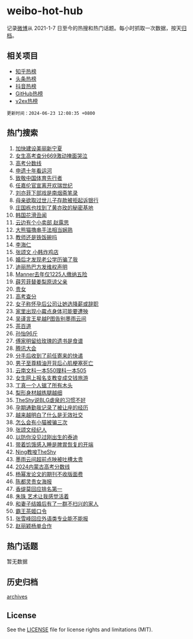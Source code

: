 # weibo-hot-hub

记录[微博](https://www.weibo.com)从 2021-1-7 日至今的热搜和热门话题。每小时抓取一次数据，按天[归档](archives)。

## 相关项目

- [知乎热榜](https://github.com/lonnyzhang423/zhihu-hot-hub)
- [头条热榜](https://github.com/lonnyzhang423/toutiao-hot-hub)
- [抖音热榜](https://github.com/lonnyzhang423/douyin-hot-hub)
- [GitHub热榜](https://github.com/lonnyzhang423/github-hot-hub)
- [v2ex热榜](https://github.com/lonnyzhang423/v2ex-hot-hub)


`更新时间：2024-06-23 12:08:35 +0800`

## 热门搜索

1. [加快建设美丽新宁夏](https://m.weibo.cn/search?containerid=100103type%3D1%26t%3D10%26q%3D%23%E5%8A%A0%E5%BF%AB%E5%BB%BA%E8%AE%BE%E7%BE%8E%E4%B8%BD%E6%96%B0%E5%AE%81%E5%A4%8F%23&stream_entry_id=51&isnewpage=1&extparam=seat%3D1%26filter_type%3Drealtimehot%26stream_entry_id%3D51%26pos%3D0%26c_type%3D51%26q%3D%2523%25E5%258A%25A0%25E5%25BF%25AB%25E5%25BB%25BA%25E8%25AE%25BE%25E7%25BE%258E%25E4%25B8%25BD%25E6%2596%25B0%25E5%25AE%2581%25E5%25A4%258F%2523%26cate%3D10103%26dgr%3D0%26display_time%3D1719115714%26pre_seqid%3D171911571476203454202)
1. [女生高考查分669激动掩面哭泣](https://m.weibo.cn/search?containerid=100103type%3D1%26t%3D10%26q%3D%23%E5%A5%B3%E7%94%9F%E9%AB%98%E8%80%83%E6%9F%A5%E5%88%86669%E6%BF%80%E5%8A%A8%E6%8E%A9%E9%9D%A2%E5%93%AD%E6%B3%A3%23&stream_entry_id=31&isnewpage=1&extparam=seat%3D1%26lcate%3D5001%26stream_entry_id%3D31%26q%3D%2523%25E5%25A5%25B3%25E7%2594%259F%25E9%25AB%2598%25E8%2580%2583%25E6%259F%25A5%25E5%2588%2586669%25E6%25BF%2580%25E5%258A%25A8%25E6%258E%25A9%25E9%259D%25A2%25E5%2593%25AD%25E6%25B3%25A3%2523%26dgr%3D0%26realpos%3D1%26band_rank%3D1%26c_type%3D31%26pos%3D0%26flag%3D32768%26cate%3D5001%26filter_type%3Drealtimehot%26display_time%3D1719115714%26pre_seqid%3D171911571476203454202)
1. [高考分数线](https://m.weibo.cn/search?containerid=100103type%3D1%26t%3D10%26q%3D%E9%AB%98%E8%80%83%E5%88%86%E6%95%B0%E7%BA%BF&stream_entry_id=31&isnewpage=1&extparam=seat%3D1%26lcate%3D5001%26stream_entry_id%3D31%26q%3D%25E9%25AB%2598%25E8%2580%2583%25E5%2588%2586%25E6%2595%25B0%25E7%25BA%25BF%26dgr%3D0%26realpos%3D2%26band_rank%3D2%26c_type%3D31%26pos%3D1%26flag%3D1%26cate%3D5001%26filter_type%3Drealtimehot%26display_time%3D1719115714%26pre_seqid%3D171911571476203454202)
1. [申遗十年看运河](https://m.weibo.cn/search?containerid=100103type%3D1%26t%3D10%26q%3D%23%E7%94%B3%E9%81%97%E5%8D%81%E5%B9%B4%E7%9C%8B%E8%BF%90%E6%B2%B3%23&stream_entry_id=31&isnewpage=1&extparam=seat%3D1%26lcate%3D5001%26stream_entry_id%3D31%26q%3D%2523%25E7%2594%25B3%25E9%2581%2597%25E5%258D%2581%25E5%25B9%25B4%25E7%259C%258B%25E8%25BF%2590%25E6%25B2%25B3%2523%26dgr%3D0%26realpos%3D3%26band_rank%3D3%26c_type%3D31%26pos%3D2%26flag%3D1%26cate%3D5001%26filter_type%3Drealtimehot%26display_time%3D1719115714%26pre_seqid%3D171911571476203454202)
1. [致敬中国体育先行者](https://m.weibo.cn/search?containerid=100103type%3D1%26t%3D10%26q%3D%23%E8%87%B4%E6%95%AC%E4%B8%AD%E5%9B%BD%E4%BD%93%E8%82%B2%E5%85%88%E8%A1%8C%E8%80%85%23&stream_entry_id=31&isnewpage=1&extparam=seat%3D1%26lcate%3D5001%26stream_entry_id%3D31%26q%3D%2523%25E8%2587%25B4%25E6%2595%25AC%25E4%25B8%25AD%25E5%259B%25BD%25E4%25BD%2593%25E8%2582%25B2%25E5%2585%2588%25E8%25A1%258C%25E8%2580%2585%2523%26dgr%3D0%26adid%3D242898%26band_rank%3D4%26topic_ad%3D1%26c_type%3D31%26is_ad_pos%3D1%26pos%3D3%26cate%3D5001%26filter_type%3Drealtimehot%26display_time%3D1719115714%26pre_seqid%3D171911571476203454202)
1. [任嘉伦官宣离开欢瑞世纪](https://m.weibo.cn/search?containerid=100103type%3D1%26t%3D10%26q%3D%23%E4%BB%BB%E5%98%89%E4%BC%A6%E5%AE%98%E5%AE%A3%E7%A6%BB%E5%BC%80%E6%AC%A2%E7%91%9E%E4%B8%96%E7%BA%AA%23&stream_entry_id=31&isnewpage=1&extparam=seat%3D1%26lcate%3D5001%26stream_entry_id%3D31%26q%3D%2523%25E4%25BB%25BB%25E5%2598%2589%25E4%25BC%25A6%25E5%25AE%2598%25E5%25AE%25A3%25E7%25A6%25BB%25E5%25BC%2580%25E6%25AC%25A2%25E7%2591%259E%25E4%25B8%2596%25E7%25BA%25AA%2523%26dgr%3D0%26realpos%3D4%26band_rank%3D4%26c_type%3D31%26pos%3D4%26flag%3D16%26cate%3D5001%26filter_type%3Drealtimehot%26display_time%3D1719115714%26pre_seqid%3D171911571476203454202)
1. [刘亦菲下部戏是南烟斋笔录](https://m.weibo.cn/search?containerid=100103type%3D1%26t%3D10%26q%3D%23%E5%88%98%E4%BA%A6%E8%8F%B2%E4%B8%8B%E9%83%A8%E6%88%8F%E6%98%AF%E5%8D%97%E7%83%9F%E6%96%8B%E7%AC%94%E5%BD%95%23&stream_entry_id=31&isnewpage=1&extparam=seat%3D1%26lcate%3D5001%26stream_entry_id%3D31%26q%3D%2523%25E5%2588%2598%25E4%25BA%25A6%25E8%258F%25B2%25E4%25B8%258B%25E9%2583%25A8%25E6%2588%258F%25E6%2598%25AF%25E5%258D%2597%25E7%2583%259F%25E6%2596%258B%25E7%25AC%2594%25E5%25BD%2595%2523%26dgr%3D0%26realpos%3D5%26band_rank%3D5%26c_type%3D31%26pos%3D5%26flag%3D1%26cate%3D5001%26filter_type%3Drealtimehot%26display_time%3D1719115714%26pre_seqid%3D171911571476203454202)
1. [母亲欲取过世儿子存款被拒起诉银行](https://m.weibo.cn/search?containerid=100103type%3D1%26t%3D10%26q%3D%23%E6%AF%8D%E4%BA%B2%E6%AC%B2%E5%8F%96%E8%BF%87%E4%B8%96%E5%84%BF%E5%AD%90%E5%AD%98%E6%AC%BE%E8%A2%AB%E6%8B%92%E8%B5%B7%E8%AF%89%E9%93%B6%E8%A1%8C%23&stream_entry_id=31&isnewpage=1&extparam=seat%3D1%26lcate%3D5001%26stream_entry_id%3D31%26q%3D%2523%25E6%25AF%258D%25E4%25BA%25B2%25E6%25AC%25B2%25E5%258F%2596%25E8%25BF%2587%25E4%25B8%2596%25E5%2584%25BF%25E5%25AD%2590%25E5%25AD%2598%25E6%25AC%25BE%25E8%25A2%25AB%25E6%258B%2592%25E8%25B5%25B7%25E8%25AF%2589%25E9%2593%25B6%25E8%25A1%258C%2523%26dgr%3D0%26realpos%3D6%26band_rank%3D6%26c_type%3D31%26pos%3D6%26flag%3D2%26cate%3D5001%26filter_type%3Drealtimehot%26display_time%3D1719115714%26pre_seqid%3D171911571476203454202)
1. [庄国栋也找到了黄亦玫的秘密基地](https://m.weibo.cn/search?containerid=100103type%3D1%26t%3D10%26q%3D%23%E5%BA%84%E5%9B%BD%E6%A0%8B%E4%B9%9F%E6%89%BE%E5%88%B0%E4%BA%86%E9%BB%84%E4%BA%A6%E7%8E%AB%E7%9A%84%E7%A7%98%E5%AF%86%E5%9F%BA%E5%9C%B0%23&stream_entry_id=31&isnewpage=1&extparam=seat%3D1%26lcate%3D5001%26stream_entry_id%3D31%26q%3D%2523%25E5%25BA%2584%25E5%259B%25BD%25E6%25A0%258B%25E4%25B9%259F%25E6%2589%25BE%25E5%2588%25B0%25E4%25BA%2586%25E9%25BB%2584%25E4%25BA%25A6%25E7%258E%25AB%25E7%259A%2584%25E7%25A7%2598%25E5%25AF%2586%25E5%259F%25BA%25E5%259C%25B0%2523%26dgr%3D0%26realpos%3D7%26band_rank%3D7%26c_type%3D31%26pos%3D7%26flag%3D2%26cate%3D5001%26filter_type%3Drealtimehot%26display_time%3D1719115714%26pre_seqid%3D171911571476203454202)
1. [韩国花滑丑闻](https://m.weibo.cn/search?containerid=100103type%3D1%26t%3D10%26q%3D%23%E9%9F%A9%E5%9B%BD%E8%8A%B1%E6%BB%91%E4%B8%91%E9%97%BB%23&stream_entry_id=31&isnewpage=1&extparam=seat%3D1%26lcate%3D5001%26stream_entry_id%3D31%26q%3D%2523%25E9%259F%25A9%25E5%259B%25BD%25E8%258A%25B1%25E6%25BB%2591%25E4%25B8%2591%25E9%2597%25BB%2523%26dgr%3D0%26realpos%3D8%26band_rank%3D8%26c_type%3D31%26pos%3D8%26flag%3D0%26cate%3D5001%26filter_type%3Drealtimehot%26display_time%3D1719115714%26pre_seqid%3D171911571476203454202)
1. [云边有个小卖部 赵露思](https://m.weibo.cn/search?containerid=100103type%3D1%26t%3D10%26q%3D%E4%BA%91%E8%BE%B9%E6%9C%89%E4%B8%AA%E5%B0%8F%E5%8D%96%E9%83%A8+%E8%B5%B5%E9%9C%B2%E6%80%9D&stream_entry_id=31&isnewpage=1&extparam=seat%3D1%26lcate%3D5001%26stream_entry_id%3D31%26q%3D%25E4%25BA%2591%25E8%25BE%25B9%25E6%259C%2589%25E4%25B8%25AA%25E5%25B0%258F%25E5%258D%2596%25E9%2583%25A8%2520%25E8%25B5%25B5%25E9%259C%25B2%25E6%2580%259D%26dgr%3D0%26realpos%3D9%26band_rank%3D9%26c_type%3D31%26pos%3D9%26flag%3D0%26cate%3D5001%26filter_type%3Drealtimehot%26display_time%3D1719115714%26pre_seqid%3D171911571476203454202)
1. [大熊猫撸串手法相当娴熟](https://m.weibo.cn/search?containerid=100103type%3D1%26t%3D10%26q%3D%23%E5%A4%A7%E7%86%8A%E7%8C%AB%E6%92%B8%E4%B8%B2%E6%89%8B%E6%B3%95%E7%9B%B8%E5%BD%93%E5%A8%B4%E7%86%9F%23&stream_entry_id=31&isnewpage=1&extparam=seat%3D1%26lcate%3D5001%26stream_entry_id%3D31%26q%3D%2523%25E5%25A4%25A7%25E7%2586%258A%25E7%258C%25AB%25E6%2592%25B8%25E4%25B8%25B2%25E6%2589%258B%25E6%25B3%2595%25E7%259B%25B8%25E5%25BD%2593%25E5%25A8%25B4%25E7%2586%259F%2523%26dgr%3D0%26realpos%3D10%26band_rank%3D10%26c_type%3D31%26pos%3D10%26flag%3D32768%26cate%3D5001%26filter_type%3Drealtimehot%26display_time%3D1719115714%26pre_seqid%3D171911571476203454202)
1. [教师还是铁饭碗吗](https://m.weibo.cn/search?containerid=100103type%3D1%26t%3D10%26q%3D%23%E6%95%99%E5%B8%88%E8%BF%98%E6%98%AF%E9%93%81%E9%A5%AD%E7%A2%97%E5%90%97%23&stream_entry_id=31&isnewpage=1&extparam=seat%3D1%26lcate%3D5001%26stream_entry_id%3D31%26q%3D%2523%25E6%2595%2599%25E5%25B8%2588%25E8%25BF%2598%25E6%2598%25AF%25E9%2593%2581%25E9%25A5%25AD%25E7%25A2%2597%25E5%2590%2597%2523%26dgr%3D0%26realpos%3D11%26band_rank%3D11%26c_type%3D31%26pos%3D11%26flag%3D1%26cate%3D5001%26filter_type%3Drealtimehot%26display_time%3D1719115714%26pre_seqid%3D171911571476203454202)
1. [李海仁](https://m.weibo.cn/search?containerid=100103type%3D1%26t%3D10%26q%3D%E6%9D%8E%E6%B5%B7%E4%BB%81&stream_entry_id=31&isnewpage=1&extparam=seat%3D1%26lcate%3D5001%26stream_entry_id%3D31%26q%3D%25E6%259D%258E%25E6%25B5%25B7%25E4%25BB%2581%26dgr%3D0%26realpos%3D12%26band_rank%3D12%26c_type%3D31%26pos%3D12%26flag%3D1%26cate%3D5001%26filter_type%3Drealtimehot%26display_time%3D1719115714%26pre_seqid%3D171911571476203454202)
1. [张颂文 小韩炸鸡店](https://m.weibo.cn/search?containerid=100103type%3D1%26t%3D10%26q%3D%E5%BC%A0%E9%A2%82%E6%96%87+%E5%B0%8F%E9%9F%A9%E7%82%B8%E9%B8%A1%E5%BA%97&stream_entry_id=31&isnewpage=1&extparam=seat%3D1%26lcate%3D5001%26stream_entry_id%3D31%26q%3D%25E5%25BC%25A0%25E9%25A2%2582%25E6%2596%2587%2520%25E5%25B0%258F%25E9%259F%25A9%25E7%2582%25B8%25E9%25B8%25A1%25E5%25BA%2597%26dgr%3D0%26realpos%3D13%26band_rank%3D13%26c_type%3D31%26pos%3D13%26flag%3D1%26cate%3D5001%26filter_type%3Drealtimehot%26display_time%3D1719115714%26pre_seqid%3D171911571476203454202)
1. [婚后才发现老公学历骗了我](https://m.weibo.cn/search?containerid=100103type%3D1%26t%3D10%26q%3D%23%E5%A9%9A%E5%90%8E%E6%89%8D%E5%8F%91%E7%8E%B0%E8%80%81%E5%85%AC%E5%AD%A6%E5%8E%86%E9%AA%97%E4%BA%86%E6%88%91%23&stream_entry_id=31&isnewpage=1&extparam=seat%3D1%26lcate%3D5001%26stream_entry_id%3D31%26q%3D%2523%25E5%25A9%259A%25E5%2590%258E%25E6%2589%258D%25E5%258F%2591%25E7%258E%25B0%25E8%2580%2581%25E5%2585%25AC%25E5%25AD%25A6%25E5%258E%2586%25E9%25AA%2597%25E4%25BA%2586%25E6%2588%2591%2523%26dgr%3D0%26realpos%3D14%26band_rank%3D14%26c_type%3D31%26pos%3D14%26flag%3D2%26cate%3D5001%26filter_type%3Drealtimehot%26display_time%3D1719115714%26pre_seqid%3D171911571476203454202)
1. [迪丽热巴方发维权声明](https://m.weibo.cn/search?containerid=100103type%3D1%26t%3D10%26q%3D%23%E8%BF%AA%E4%B8%BD%E7%83%AD%E5%B7%B4%E6%96%B9%E5%8F%91%E7%BB%B4%E6%9D%83%E5%A3%B0%E6%98%8E%23&stream_entry_id=31&isnewpage=1&extparam=seat%3D1%26lcate%3D5001%26stream_entry_id%3D31%26q%3D%2523%25E8%25BF%25AA%25E4%25B8%25BD%25E7%2583%25AD%25E5%25B7%25B4%25E6%2596%25B9%25E5%258F%2591%25E7%25BB%25B4%25E6%259D%2583%25E5%25A3%25B0%25E6%2598%258E%2523%26dgr%3D0%26realpos%3D15%26band_rank%3D15%26c_type%3D31%26pos%3D15%26flag%3D1%26cate%3D5001%26filter_type%3Drealtimehot%26display_time%3D1719115714%26pre_seqid%3D171911571476203454202)
1. [Manner去年仅1225人缴纳五险](https://m.weibo.cn/search?containerid=100103type%3D1%26t%3D10%26q%3D%23Manner%E5%8E%BB%E5%B9%B4%E4%BB%851225%E4%BA%BA%E7%BC%B4%E7%BA%B3%E4%BA%94%E9%99%A9%23&stream_entry_id=31&isnewpage=1&extparam=seat%3D1%26lcate%3D5001%26stream_entry_id%3D31%26q%3D%2523Manner%25E5%258E%25BB%25E5%25B9%25B4%25E4%25BB%25851225%25E4%25BA%25BA%25E7%25BC%25B4%25E7%25BA%25B3%25E4%25BA%2594%25E9%2599%25A9%2523%26dgr%3D0%26realpos%3D16%26band_rank%3D16%26c_type%3D31%26pos%3D16%26flag%3D0%26cate%3D5001%26filter_type%3Drealtimehot%26display_time%3D1719115714%26pre_seqid%3D171911571476203454202)
1. [薛芳菲替姜梨原谅父亲](https://m.weibo.cn/search?containerid=100103type%3D1%26t%3D10%26q%3D%23%E8%96%9B%E8%8A%B3%E8%8F%B2%E6%9B%BF%E5%A7%9C%E6%A2%A8%E5%8E%9F%E8%B0%85%E7%88%B6%E4%BA%B2%23&stream_entry_id=31&isnewpage=1&extparam=seat%3D1%26lcate%3D5001%26stream_entry_id%3D31%26q%3D%2523%25E8%2596%259B%25E8%258A%25B3%25E8%258F%25B2%25E6%259B%25BF%25E5%25A7%259C%25E6%25A2%25A8%25E5%258E%259F%25E8%25B0%2585%25E7%2588%25B6%25E4%25BA%25B2%2523%26dgr%3D0%26realpos%3D17%26band_rank%3D17%26c_type%3D31%26pos%3D17%26flag%3D1%26cate%3D5001%26filter_type%3Drealtimehot%26display_time%3D1719115714%26pre_seqid%3D171911571476203454202)
1. [贵女](https://m.weibo.cn/search?containerid=100103type%3D1%26t%3D10%26q%3D%E8%B4%B5%E5%A5%B3&stream_entry_id=31&isnewpage=1&extparam=seat%3D1%26lcate%3D5001%26stream_entry_id%3D31%26q%3D%25E8%25B4%25B5%25E5%25A5%25B3%26dgr%3D0%26realpos%3D18%26band_rank%3D18%26c_type%3D31%26pos%3D18%26flag%3D1%26cate%3D5001%26filter_type%3Drealtimehot%26display_time%3D1719115714%26pre_seqid%3D171911571476203454202)
1. [高考查分](https://m.weibo.cn/search?containerid=100103type%3D1%26t%3D10%26q%3D%E9%AB%98%E8%80%83%E6%9F%A5%E5%88%86&stream_entry_id=31&isnewpage=1&extparam=seat%3D1%26lcate%3D5001%26stream_entry_id%3D31%26q%3D%25E9%25AB%2598%25E8%2580%2583%25E6%259F%25A5%25E5%2588%2586%26dgr%3D0%26realpos%3D19%26band_rank%3D19%26c_type%3D31%26pos%3D19%26flag%3D0%26cate%3D5001%26filter_type%3Drealtimehot%26display_time%3D1719115714%26pre_seqid%3D171911571476203454202)
1. [女子称怀孕后公司让她选降薪或辞职](https://m.weibo.cn/search?containerid=100103type%3D1%26t%3D10%26q%3D%23%E5%A5%B3%E5%AD%90%E7%A7%B0%E6%80%80%E5%AD%95%E5%90%8E%E5%85%AC%E5%8F%B8%E8%AE%A9%E5%A5%B9%E9%80%89%E9%99%8D%E8%96%AA%E6%88%96%E8%BE%9E%E8%81%8C%23&stream_entry_id=31&isnewpage=1&extparam=seat%3D1%26lcate%3D5001%26stream_entry_id%3D31%26q%3D%2523%25E5%25A5%25B3%25E5%25AD%2590%25E7%25A7%25B0%25E6%2580%2580%25E5%25AD%2595%25E5%2590%258E%25E5%2585%25AC%25E5%258F%25B8%25E8%25AE%25A9%25E5%25A5%25B9%25E9%2580%2589%25E9%2599%258D%25E8%2596%25AA%25E6%2588%2596%25E8%25BE%259E%25E8%2581%258C%2523%26dgr%3D0%26realpos%3D20%26band_rank%3D20%26c_type%3D31%26pos%3D20%26flag%3D1%26cate%3D5001%26filter_type%3Drealtimehot%26display_time%3D1719115714%26pre_seqid%3D171911571476203454202)
1. [家里出现小霉点身体可能要遭殃](https://m.weibo.cn/search?containerid=100103type%3D1%26t%3D10%26q%3D%23%E5%AE%B6%E9%87%8C%E5%87%BA%E7%8E%B0%E5%B0%8F%E9%9C%89%E7%82%B9%E8%BA%AB%E4%BD%93%E5%8F%AF%E8%83%BD%E8%A6%81%E9%81%AD%E6%AE%83%23&stream_entry_id=31&isnewpage=1&extparam=seat%3D1%26lcate%3D5001%26stream_entry_id%3D31%26q%3D%2523%25E5%25AE%25B6%25E9%2587%258C%25E5%2587%25BA%25E7%258E%25B0%25E5%25B0%258F%25E9%259C%2589%25E7%2582%25B9%25E8%25BA%25AB%25E4%25BD%2593%25E5%258F%25AF%25E8%2583%25BD%25E8%25A6%2581%25E9%2581%25AD%25E6%25AE%2583%2523%26dgr%3D0%26realpos%3D21%26band_rank%3D21%26c_type%3D31%26pos%3D21%26flag%3D0%26cate%3D5001%26filter_type%3Drealtimehot%26display_time%3D1719115714%26pre_seqid%3D171911571476203454202)
1. [吴谨言王星越P图告别墨雨云间](https://m.weibo.cn/search?containerid=100103type%3D1%26t%3D10%26q%3D%23%E5%90%B4%E8%B0%A8%E8%A8%80%E7%8E%8B%E6%98%9F%E8%B6%8AP%E5%9B%BE%E5%91%8A%E5%88%AB%E5%A2%A8%E9%9B%A8%E4%BA%91%E9%97%B4%23&stream_entry_id=31&isnewpage=1&extparam=seat%3D1%26lcate%3D5001%26stream_entry_id%3D31%26q%3D%2523%25E5%2590%25B4%25E8%25B0%25A8%25E8%25A8%2580%25E7%258E%258B%25E6%2598%259F%25E8%25B6%258AP%25E5%259B%25BE%25E5%2591%258A%25E5%2588%25AB%25E5%25A2%25A8%25E9%259B%25A8%25E4%25BA%2591%25E9%2597%25B4%2523%26dgr%3D0%26realpos%3D22%26band_rank%3D22%26c_type%3D31%26pos%3D22%26flag%3D0%26cate%3D5001%26filter_type%3Drealtimehot%26display_time%3D1719115714%26pre_seqid%3D171911571476203454202)
1. [茶百道](https://m.weibo.cn/search?containerid=100103type%3D1%26t%3D10%26q%3D%23%E8%8C%B6%E7%99%BE%E9%81%93%23&stream_entry_id=31&isnewpage=1&extparam=seat%3D1%26lcate%3D5001%26stream_entry_id%3D31%26q%3D%2523%25E8%258C%25B6%25E7%2599%25BE%25E9%2581%2593%2523%26dgr%3D0%26realpos%3D23%26band_rank%3D23%26c_type%3D31%26pos%3D23%26flag%3D0%26cate%3D5001%26filter_type%3Drealtimehot%26display_time%3D1719115714%26pre_seqid%3D171911571476203454202)
1. [孙怡96斤](https://m.weibo.cn/search?containerid=100103type%3D1%26t%3D10%26q%3D%E5%AD%99%E6%80%A196%E6%96%A4&stream_entry_id=31&isnewpage=1&extparam=seat%3D1%26lcate%3D5001%26stream_entry_id%3D31%26q%3D%25E5%25AD%2599%25E6%2580%25A196%25E6%2596%25A4%26dgr%3D0%26realpos%3D24%26band_rank%3D24%26c_type%3D31%26pos%3D24%26flag%3D2%26cate%3D5001%26filter_type%3Drealtimehot%26display_time%3D1719115714%26pre_seqid%3D171911571476203454202)
1. [傅家明留给玫瑰的遗书是食谱](https://m.weibo.cn/search?containerid=100103type%3D1%26t%3D10%26q%3D%E5%82%85%E5%AE%B6%E6%98%8E%E7%95%99%E7%BB%99%E7%8E%AB%E7%91%B0%E7%9A%84%E9%81%97%E4%B9%A6%E6%98%AF%E9%A3%9F%E8%B0%B1&stream_entry_id=31&isnewpage=1&extparam=seat%3D1%26lcate%3D5001%26stream_entry_id%3D31%26q%3D%25E5%2582%2585%25E5%25AE%25B6%25E6%2598%258E%25E7%2595%2599%25E7%25BB%2599%25E7%258E%25AB%25E7%2591%25B0%25E7%259A%2584%25E9%2581%2597%25E4%25B9%25A6%25E6%2598%25AF%25E9%25A3%259F%25E8%25B0%25B1%26dgr%3D0%26realpos%3D25%26band_rank%3D25%26c_type%3D31%26pos%3D25%26flag%3D1%26cate%3D5001%26filter_type%3Drealtimehot%26display_time%3D1719115714%26pre_seqid%3D171911571476203454202)
1. [腾讯大会](https://m.weibo.cn/search?containerid=100103type%3D1%26t%3D10%26q%3D%23%E8%85%BE%E8%AE%AF%E5%A4%A7%E4%BC%9A%23&stream_entry_id=31&isnewpage=1&extparam=seat%3D1%26lcate%3D5001%26stream_entry_id%3D31%26q%3D%2523%25E8%2585%25BE%25E8%25AE%25AF%25E5%25A4%25A7%25E4%25BC%259A%2523%26dgr%3D0%26realpos%3D26%26band_rank%3D26%26c_type%3D31%26pos%3D26%26flag%3D1%26cate%3D5001%26filter_type%3Drealtimehot%26display_time%3D1719115714%26pre_seqid%3D171911571476203454202)
1. [分手后收到了前任寄来的快递](https://m.weibo.cn/search?containerid=100103type%3D1%26t%3D10%26q%3D%E5%88%86%E6%89%8B%E5%90%8E%E6%94%B6%E5%88%B0%E4%BA%86%E5%89%8D%E4%BB%BB%E5%AF%84%E6%9D%A5%E7%9A%84%E5%BF%AB%E9%80%92&stream_entry_id=31&isnewpage=1&extparam=seat%3D1%26lcate%3D5001%26stream_entry_id%3D31%26q%3D%25E5%2588%2586%25E6%2589%258B%25E5%2590%258E%25E6%2594%25B6%25E5%2588%25B0%25E4%25BA%2586%25E5%2589%258D%25E4%25BB%25BB%25E5%25AF%2584%25E6%259D%25A5%25E7%259A%2584%25E5%25BF%25AB%25E9%2580%2592%26dgr%3D0%26realpos%3D27%26band_rank%3D27%26c_type%3D31%26pos%3D27%26flag%3D1%26cate%3D5001%26filter_type%3Drealtimehot%26display_time%3D1719115714%26pre_seqid%3D171911571476203454202)
1. [男子至尊精油开背后心肌梗塞死亡](https://m.weibo.cn/search?containerid=100103type%3D1%26t%3D10%26q%3D%23%E7%94%B7%E5%AD%90%E8%87%B3%E5%B0%8A%E7%B2%BE%E6%B2%B9%E5%BC%80%E8%83%8C%E5%90%8E%E5%BF%83%E8%82%8C%E6%A2%97%E5%A1%9E%E6%AD%BB%E4%BA%A1%23&stream_entry_id=31&isnewpage=1&extparam=seat%3D1%26lcate%3D5001%26stream_entry_id%3D31%26q%3D%2523%25E7%2594%25B7%25E5%25AD%2590%25E8%2587%25B3%25E5%25B0%258A%25E7%25B2%25BE%25E6%25B2%25B9%25E5%25BC%2580%25E8%2583%258C%25E5%2590%258E%25E5%25BF%2583%25E8%2582%258C%25E6%25A2%2597%25E5%25A1%259E%25E6%25AD%25BB%25E4%25BA%25A1%2523%26dgr%3D0%26realpos%3D28%26band_rank%3D28%26c_type%3D31%26pos%3D28%26flag%3D0%26cate%3D5001%26filter_type%3Drealtimehot%26display_time%3D1719115714%26pre_seqid%3D171911571476203454202)
1. [云南文科一本550理科一本505](https://m.weibo.cn/search?containerid=100103type%3D1%26t%3D10%26q%3D%23%E4%BA%91%E5%8D%97%E6%96%87%E7%A7%91%E4%B8%80%E6%9C%AC550%E7%90%86%E7%A7%91%E4%B8%80%E6%9C%AC505%23&stream_entry_id=31&isnewpage=1&extparam=seat%3D1%26lcate%3D5001%26stream_entry_id%3D31%26q%3D%2523%25E4%25BA%2591%25E5%258D%2597%25E6%2596%2587%25E7%25A7%2591%25E4%25B8%2580%25E6%259C%25AC550%25E7%2590%2586%25E7%25A7%2591%25E4%25B8%2580%25E6%259C%25AC505%2523%26dgr%3D0%26realpos%3D29%26band_rank%3D29%26c_type%3D31%26pos%3D29%26flag%3D1%26cate%3D5001%26filter_type%3Drealtimehot%26display_time%3D1719115714%26pre_seqid%3D171911571476203454202)
1. [女生网上报名支教变成交钱旅游](https://m.weibo.cn/search?containerid=100103type%3D1%26t%3D10%26q%3D%23%E5%A5%B3%E7%94%9F%E7%BD%91%E4%B8%8A%E6%8A%A5%E5%90%8D%E6%94%AF%E6%95%99%E5%8F%98%E6%88%90%E4%BA%A4%E9%92%B1%E6%97%85%E6%B8%B8%23&stream_entry_id=31&isnewpage=1&extparam=seat%3D1%26lcate%3D5001%26stream_entry_id%3D31%26q%3D%2523%25E5%25A5%25B3%25E7%2594%259F%25E7%25BD%2591%25E4%25B8%258A%25E6%258A%25A5%25E5%2590%258D%25E6%2594%25AF%25E6%2595%2599%25E5%258F%2598%25E6%2588%2590%25E4%25BA%25A4%25E9%2592%25B1%25E6%2597%2585%25E6%25B8%25B8%2523%26dgr%3D0%26realpos%3D30%26band_rank%3D30%26c_type%3D31%26pos%3D30%26flag%3D0%26cate%3D5001%26filter_type%3Drealtimehot%26display_time%3D1719115714%26pre_seqid%3D171911571476203454202)
1. [丁真一个人锯了所有木头](https://m.weibo.cn/search?containerid=100103type%3D1%26t%3D10%26q%3D%23%E4%B8%81%E7%9C%9F%E4%B8%80%E4%B8%AA%E4%BA%BA%E9%94%AF%E4%BA%86%E6%89%80%E6%9C%89%E6%9C%A8%E5%A4%B4%23&stream_entry_id=31&isnewpage=1&extparam=seat%3D1%26lcate%3D5001%26stream_entry_id%3D31%26q%3D%2523%25E4%25B8%2581%25E7%259C%259F%25E4%25B8%2580%25E4%25B8%25AA%25E4%25BA%25BA%25E9%2594%25AF%25E4%25BA%2586%25E6%2589%2580%25E6%259C%2589%25E6%259C%25A8%25E5%25A4%25B4%2523%26dgr%3D0%26realpos%3D31%26band_rank%3D31%26c_type%3D31%26pos%3D31%26flag%3D0%26cate%3D5001%26filter_type%3Drealtimehot%26display_time%3D1719115714%26pre_seqid%3D171911571476203454202)
1. [梨形身材越练腿越细](https://m.weibo.cn/search?containerid=100103type%3D1%26t%3D10%26q%3D%E6%A2%A8%E5%BD%A2%E8%BA%AB%E6%9D%90%E8%B6%8A%E7%BB%83%E8%85%BF%E8%B6%8A%E7%BB%86&stream_entry_id=31&isnewpage=1&extparam=seat%3D1%26lcate%3D5001%26stream_entry_id%3D31%26q%3D%25E6%25A2%25A8%25E5%25BD%25A2%25E8%25BA%25AB%25E6%259D%2590%25E8%25B6%258A%25E7%25BB%2583%25E8%2585%25BF%25E8%25B6%258A%25E7%25BB%2586%26dgr%3D0%26realpos%3D32%26band_rank%3D32%26c_type%3D31%26pos%3D32%26flag%3D0%26cate%3D5001%26filter_type%3Drealtimehot%26display_time%3D1719115714%26pre_seqid%3D171911571476203454202)
1. [TheShy说BLG虐泉的习惯不好](https://m.weibo.cn/search?containerid=100103type%3D1%26t%3D10%26q%3D%23TheShy%E8%AF%B4BLG%E8%99%90%E6%B3%89%E7%9A%84%E4%B9%A0%E6%83%AF%E4%B8%8D%E5%A5%BD%23&stream_entry_id=31&isnewpage=1&extparam=seat%3D1%26lcate%3D5001%26stream_entry_id%3D31%26q%3D%2523TheShy%25E8%25AF%25B4BLG%25E8%2599%2590%25E6%25B3%2589%25E7%259A%2584%25E4%25B9%25A0%25E6%2583%25AF%25E4%25B8%258D%25E5%25A5%25BD%2523%26dgr%3D0%26realpos%3D33%26band_rank%3D33%26c_type%3D31%26pos%3D33%26flag%3D1%26cate%3D5001%26filter_type%3Drealtimehot%26display_time%3D1719115714%26pre_seqid%3D171911571476203454202)
1. [孕期通勤我记录了被让座的经历](https://m.weibo.cn/search?containerid=100103type%3D1%26t%3D10%26q%3D%23%E5%AD%95%E6%9C%9F%E9%80%9A%E5%8B%A4%E6%88%91%E8%AE%B0%E5%BD%95%E4%BA%86%E8%A2%AB%E8%AE%A9%E5%BA%A7%E7%9A%84%E7%BB%8F%E5%8E%86%23&stream_entry_id=31&isnewpage=1&extparam=seat%3D1%26lcate%3D5001%26stream_entry_id%3D31%26q%3D%2523%25E5%25AD%2595%25E6%259C%259F%25E9%2580%259A%25E5%258B%25A4%25E6%2588%2591%25E8%25AE%25B0%25E5%25BD%2595%25E4%25BA%2586%25E8%25A2%25AB%25E8%25AE%25A9%25E5%25BA%25A7%25E7%259A%2584%25E7%25BB%258F%25E5%258E%2586%2523%26dgr%3D0%26realpos%3D34%26band_rank%3D34%26c_type%3D31%26pos%3D34%26flag%3D1%26cate%3D5001%26filter_type%3Drealtimehot%26display_time%3D1719115714%26pre_seqid%3D171911571476203454202)
1. [越来越明白了什么是无效社交](https://m.weibo.cn/search?containerid=100103type%3D1%26t%3D10%26q%3D%23%E8%B6%8A%E6%9D%A5%E8%B6%8A%E6%98%8E%E7%99%BD%E4%BA%86%E4%BB%80%E4%B9%88%E6%98%AF%E6%97%A0%E6%95%88%E7%A4%BE%E4%BA%A4%23&stream_entry_id=31&isnewpage=1&extparam=seat%3D1%26lcate%3D5001%26stream_entry_id%3D31%26q%3D%2523%25E8%25B6%258A%25E6%259D%25A5%25E8%25B6%258A%25E6%2598%258E%25E7%2599%25BD%25E4%25BA%2586%25E4%25BB%2580%25E4%25B9%2588%25E6%2598%25AF%25E6%2597%25A0%25E6%2595%2588%25E7%25A4%25BE%25E4%25BA%25A4%2523%26dgr%3D0%26realpos%3D35%26band_rank%3D35%26c_type%3D31%26pos%3D35%26flag%3D1%26cate%3D5001%26filter_type%3Drealtimehot%26display_time%3D1719115714%26pre_seqid%3D171911571476203454202)
1. [怎么会有小猫被骗三次](https://m.weibo.cn/search?containerid=100103type%3D1%26t%3D10%26q%3D%E6%80%8E%E4%B9%88%E4%BC%9A%E6%9C%89%E5%B0%8F%E7%8C%AB%E8%A2%AB%E9%AA%97%E4%B8%89%E6%AC%A1&stream_entry_id=31&isnewpage=1&extparam=seat%3D1%26lcate%3D5001%26stream_entry_id%3D31%26q%3D%25E6%2580%258E%25E4%25B9%2588%25E4%25BC%259A%25E6%259C%2589%25E5%25B0%258F%25E7%258C%25AB%25E8%25A2%25AB%25E9%25AA%2597%25E4%25B8%2589%25E6%25AC%25A1%26dgr%3D0%26realpos%3D36%26band_rank%3D36%26c_type%3D31%26pos%3D36%26flag%3D1%26cate%3D5001%26filter_type%3Drealtimehot%26display_time%3D1719115714%26pre_seqid%3D171911571476203454202)
1. [张颂文经纪人](https://m.weibo.cn/search?containerid=100103type%3D1%26t%3D10%26q%3D%23%E5%BC%A0%E9%A2%82%E6%96%87%E7%BB%8F%E7%BA%AA%E4%BA%BA%23&stream_entry_id=31&isnewpage=1&extparam=seat%3D1%26lcate%3D5001%26stream_entry_id%3D31%26q%3D%2523%25E5%25BC%25A0%25E9%25A2%2582%25E6%2596%2587%25E7%25BB%258F%25E7%25BA%25AA%25E4%25BA%25BA%2523%26dgr%3D0%26realpos%3D37%26band_rank%3D37%26c_type%3D31%26pos%3D37%26flag%3D1%26cate%3D5001%26filter_type%3Drealtimehot%26display_time%3D1719115714%26pre_seqid%3D171911571476203454202)
1. [以防你没见过刚出生的泰迪](https://m.weibo.cn/search?containerid=100103type%3D1%26t%3D10%26q%3D%E4%BB%A5%E9%98%B2%E4%BD%A0%E6%B2%A1%E8%A7%81%E8%BF%87%E5%88%9A%E5%87%BA%E7%94%9F%E7%9A%84%E6%B3%B0%E8%BF%AA&stream_entry_id=31&isnewpage=1&extparam=seat%3D1%26lcate%3D5001%26stream_entry_id%3D31%26q%3D%25E4%25BB%25A5%25E9%2598%25B2%25E4%25BD%25A0%25E6%25B2%25A1%25E8%25A7%2581%25E8%25BF%2587%25E5%2588%259A%25E5%2587%25BA%25E7%2594%259F%25E7%259A%2584%25E6%25B3%25B0%25E8%25BF%25AA%26dgr%3D0%26realpos%3D38%26band_rank%3D38%26c_type%3D31%26pos%3D38%26flag%3D1%26cate%3D5001%26filter_type%3Drealtimehot%26display_time%3D1719115714%26pre_seqid%3D171911571476203454202)
1. [带着饥饿感入睡是脾胃恢复的开端](https://m.weibo.cn/search?containerid=100103type%3D1%26t%3D10%26q%3D%23%E5%B8%A6%E7%9D%80%E9%A5%A5%E9%A5%BF%E6%84%9F%E5%85%A5%E7%9D%A1%E6%98%AF%E8%84%BE%E8%83%83%E6%81%A2%E5%A4%8D%E7%9A%84%E5%BC%80%E7%AB%AF%23&stream_entry_id=31&isnewpage=1&extparam=seat%3D1%26lcate%3D5001%26stream_entry_id%3D31%26q%3D%2523%25E5%25B8%25A6%25E7%259D%2580%25E9%25A5%25A5%25E9%25A5%25BF%25E6%2584%259F%25E5%2585%25A5%25E7%259D%25A1%25E6%2598%25AF%25E8%2584%25BE%25E8%2583%2583%25E6%2581%25A2%25E5%25A4%258D%25E7%259A%2584%25E5%25BC%2580%25E7%25AB%25AF%2523%26dgr%3D0%26realpos%3D39%26band_rank%3D39%26c_type%3D31%26pos%3D39%26flag%3D0%26cate%3D5001%26filter_type%3Drealtimehot%26display_time%3D1719115714%26pre_seqid%3D171911571476203454202)
1. [Ning教唆TheShy](https://m.weibo.cn/search?containerid=100103type%3D1%26t%3D10%26q%3D%23Ning%E6%95%99%E5%94%86TheShy%23&stream_entry_id=31&isnewpage=1&extparam=seat%3D1%26lcate%3D5001%26stream_entry_id%3D31%26q%3D%2523Ning%25E6%2595%2599%25E5%2594%2586TheShy%2523%26dgr%3D0%26realpos%3D40%26band_rank%3D40%26c_type%3D31%26pos%3D40%26flag%3D1%26cate%3D5001%26filter_type%3Drealtimehot%26display_time%3D1719115714%26pre_seqid%3D171911571476203454202)
1. [墨雨云间超前点映被吐槽太贵](https://m.weibo.cn/search?containerid=100103type%3D1%26t%3D10%26q%3D%23%E5%A2%A8%E9%9B%A8%E4%BA%91%E9%97%B4%E8%B6%85%E5%89%8D%E7%82%B9%E6%98%A0%E8%A2%AB%E5%90%90%E6%A7%BD%E5%A4%AA%E8%B4%B5%23&stream_entry_id=31&isnewpage=1&extparam=seat%3D1%26lcate%3D5001%26stream_entry_id%3D31%26q%3D%2523%25E5%25A2%25A8%25E9%259B%25A8%25E4%25BA%2591%25E9%2597%25B4%25E8%25B6%2585%25E5%2589%258D%25E7%2582%25B9%25E6%2598%25A0%25E8%25A2%25AB%25E5%2590%2590%25E6%25A7%25BD%25E5%25A4%25AA%25E8%25B4%25B5%2523%26dgr%3D0%26realpos%3D41%26band_rank%3D41%26c_type%3D31%26pos%3D41%26flag%3D1%26cate%3D5001%26filter_type%3Drealtimehot%26display_time%3D1719115714%26pre_seqid%3D171911571476203454202)
1. [2024内蒙古高考分数线](https://m.weibo.cn/search?containerid=100103type%3D1%26t%3D10%26q%3D%232024%E5%86%85%E8%92%99%E5%8F%A4%E9%AB%98%E8%80%83%E5%88%86%E6%95%B0%E7%BA%BF%23&stream_entry_id=31&isnewpage=1&extparam=seat%3D1%26lcate%3D5001%26stream_entry_id%3D31%26q%3D%25232024%25E5%2586%2585%25E8%2592%2599%25E5%258F%25A4%25E9%25AB%2598%25E8%2580%2583%25E5%2588%2586%25E6%2595%25B0%25E7%25BA%25BF%2523%26dgr%3D0%26realpos%3D42%26band_rank%3D42%26c_type%3D31%26pos%3D42%26flag%3D0%26cate%3D5001%26filter_type%3Drealtimehot%26display_time%3D1719115714%26pre_seqid%3D171911571476203454202)
1. [杨幂发论文的期刊不收版面费](https://m.weibo.cn/search?containerid=100103type%3D1%26t%3D10%26q%3D%23%E6%9D%A8%E5%B9%82%E5%8F%91%E8%AE%BA%E6%96%87%E7%9A%84%E6%9C%9F%E5%88%8A%E4%B8%8D%E6%94%B6%E7%89%88%E9%9D%A2%E8%B4%B9%23&stream_entry_id=31&isnewpage=1&extparam=seat%3D1%26lcate%3D5001%26stream_entry_id%3D31%26q%3D%2523%25E6%259D%25A8%25E5%25B9%2582%25E5%258F%2591%25E8%25AE%25BA%25E6%2596%2587%25E7%259A%2584%25E6%259C%259F%25E5%2588%258A%25E4%25B8%258D%25E6%2594%25B6%25E7%2589%2588%25E9%259D%25A2%25E8%25B4%25B9%2523%26dgr%3D0%26realpos%3D43%26band_rank%3D43%26c_type%3D31%26pos%3D43%26flag%3D0%26cate%3D5001%26filter_type%3Drealtimehot%26display_time%3D1719115714%26pre_seqid%3D171911571476203454202)
1. [陈都灵贵女海报](https://m.weibo.cn/search?containerid=100103type%3D1%26t%3D10%26q%3D%23%E9%99%88%E9%83%BD%E7%81%B5%E8%B4%B5%E5%A5%B3%E6%B5%B7%E6%8A%A5%23&stream_entry_id=31&isnewpage=1&extparam=seat%3D1%26lcate%3D5001%26stream_entry_id%3D31%26q%3D%2523%25E9%2599%2588%25E9%2583%25BD%25E7%2581%25B5%25E8%25B4%25B5%25E5%25A5%25B3%25E6%25B5%25B7%25E6%258A%25A5%2523%26dgr%3D0%26realpos%3D44%26band_rank%3D44%26c_type%3D31%26pos%3D44%26flag%3D1%26cate%3D5001%26filter_type%3Drealtimehot%26display_time%3D1719115714%26pre_seqid%3D171911571476203454202)
1. [香缇莫回应排名第一](https://m.weibo.cn/search?containerid=100103type%3D1%26t%3D10%26q%3D%23%E9%A6%99%E7%BC%87%E8%8E%AB%E5%9B%9E%E5%BA%94%E6%8E%92%E5%90%8D%E7%AC%AC%E4%B8%80%23&stream_entry_id=31&isnewpage=1&extparam=seat%3D1%26lcate%3D5001%26stream_entry_id%3D31%26q%3D%2523%25E9%25A6%2599%25E7%25BC%2587%25E8%258E%25AB%25E5%259B%259E%25E5%25BA%2594%25E6%258E%2592%25E5%2590%258D%25E7%25AC%25AC%25E4%25B8%2580%2523%26dgr%3D0%26realpos%3D45%26band_rank%3D45%26c_type%3D31%26pos%3D45%26flag%3D1%26cate%3D5001%26filter_type%3Drealtimehot%26display_time%3D1719115714%26pre_seqid%3D171911571476203454202)
1. [朱珠 艺术让我感觉活着](https://m.weibo.cn/search?containerid=100103type%3D1%26t%3D10%26q%3D%E6%9C%B1%E7%8F%A0+%E8%89%BA%E6%9C%AF%E8%AE%A9%E6%88%91%E6%84%9F%E8%A7%89%E6%B4%BB%E7%9D%80&stream_entry_id=31&isnewpage=1&extparam=seat%3D1%26lcate%3D5001%26stream_entry_id%3D31%26q%3D%25E6%259C%25B1%25E7%258F%25A0%2520%25E8%2589%25BA%25E6%259C%25AF%25E8%25AE%25A9%25E6%2588%2591%25E6%2584%259F%25E8%25A7%2589%25E6%25B4%25BB%25E7%259D%2580%26dgr%3D0%26realpos%3D46%26band_rank%3D46%26c_type%3D31%26pos%3D46%26flag%3D1%26cate%3D5001%26filter_type%3Drealtimehot%26display_time%3D1719115714%26pre_seqid%3D171911571476203454202)
1. [和妻子结婚后有了一群不扫兴的家人](https://m.weibo.cn/search?containerid=100103type%3D1%26t%3D10%26q%3D%23%E5%92%8C%E5%A6%BB%E5%AD%90%E7%BB%93%E5%A9%9A%E5%90%8E%E6%9C%89%E4%BA%86%E4%B8%80%E7%BE%A4%E4%B8%8D%E6%89%AB%E5%85%B4%E7%9A%84%E5%AE%B6%E4%BA%BA%23&stream_entry_id=31&isnewpage=1&extparam=seat%3D1%26lcate%3D5001%26stream_entry_id%3D31%26q%3D%2523%25E5%2592%258C%25E5%25A6%25BB%25E5%25AD%2590%25E7%25BB%2593%25E5%25A9%259A%25E5%2590%258E%25E6%259C%2589%25E4%25BA%2586%25E4%25B8%2580%25E7%25BE%25A4%25E4%25B8%258D%25E6%2589%25AB%25E5%2585%25B4%25E7%259A%2584%25E5%25AE%25B6%25E4%25BA%25BA%2523%26dgr%3D0%26realpos%3D47%26band_rank%3D47%26c_type%3D31%26pos%3D47%26flag%3D0%26cate%3D5001%26filter_type%3Drealtimehot%26display_time%3D1719115714%26pre_seqid%3D171911571476203454202)
1. [霸王茶姬口令](https://m.weibo.cn/search?containerid=100103type%3D1%26t%3D10%26q%3D%E9%9C%B8%E7%8E%8B%E8%8C%B6%E5%A7%AC%E5%8F%A3%E4%BB%A4&stream_entry_id=31&isnewpage=1&extparam=seat%3D1%26lcate%3D5001%26stream_entry_id%3D31%26q%3D%25E9%259C%25B8%25E7%258E%258B%25E8%258C%25B6%25E5%25A7%25AC%25E5%258F%25A3%25E4%25BB%25A4%26dgr%3D0%26realpos%3D48%26band_rank%3D48%26c_type%3D31%26pos%3D48%26flag%3D1%26cate%3D5001%26filter_type%3Drealtimehot%26display_time%3D1719115714%26pre_seqid%3D171911571476203454202)
1. [张雪峰回应外语类专业能不能报](https://m.weibo.cn/search?containerid=100103type%3D1%26t%3D10%26q%3D%23%E5%BC%A0%E9%9B%AA%E5%B3%B0%E5%9B%9E%E5%BA%94%E5%A4%96%E8%AF%AD%E7%B1%BB%E4%B8%93%E4%B8%9A%E8%83%BD%E4%B8%8D%E8%83%BD%E6%8A%A5%23&stream_entry_id=31&isnewpage=1&extparam=seat%3D1%26lcate%3D5001%26stream_entry_id%3D31%26q%3D%2523%25E5%25BC%25A0%25E9%259B%25AA%25E5%25B3%25B0%25E5%259B%259E%25E5%25BA%2594%25E5%25A4%2596%25E8%25AF%25AD%25E7%25B1%25BB%25E4%25B8%2593%25E4%25B8%259A%25E8%2583%25BD%25E4%25B8%258D%25E8%2583%25BD%25E6%258A%25A5%2523%26dgr%3D0%26realpos%3D49%26band_rank%3D49%26c_type%3D31%26pos%3D49%26flag%3D0%26cate%3D5001%26filter_type%3Drealtimehot%26display_time%3D1719115714%26pre_seqid%3D171911571476203454202)
1. [赵丽颖杨单合作](https://m.weibo.cn/search?containerid=100103type%3D1%26t%3D10%26q%3D%23%E8%B5%B5%E4%B8%BD%E9%A2%96%E6%9D%A8%E5%8D%95%E5%90%88%E4%BD%9C%23&stream_entry_id=31&isnewpage=1&extparam=seat%3D1%26lcate%3D5001%26stream_entry_id%3D31%26q%3D%2523%25E8%25B5%25B5%25E4%25B8%25BD%25E9%25A2%2596%25E6%259D%25A8%25E5%258D%2595%25E5%2590%2588%25E4%25BD%259C%2523%26dgr%3D0%26realpos%3D50%26band_rank%3D50%26c_type%3D31%26pos%3D50%26flag%3D1%26cate%3D5001%26filter_type%3Drealtimehot%26display_time%3D1719115714%26pre_seqid%3D171911571476203454202)

## 热门话题

暂无数据

## 历史归档

[archives](archives)

## License

See the [LICENSE](LICENSE) file for license rights and limitations (MIT).
